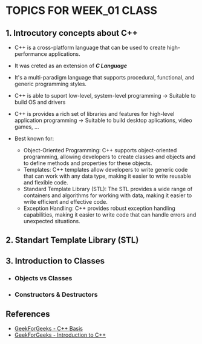 # TOPICS FOR WEEK_01 CLASS

## 1. Introcutory concepts about C++

* C++ is a cross-platform language that can be used to create high-performance applications.

* It was creted as an extension of ***C Language***

* It's a multi-paradigm language that supports procedural, functional, and generic programming styles.

* C++ is able to suport low-level, system-level programming -> Suitable to build OS and drivers
* C++ is  provides a rich set of libraries and features for high-level application programming -> Suitable to build desktop aplications, video games, ... 
* Best known for:
  * Object-Oriented Programming: C++ supports object-oriented programming, allowing developers to create classes and objects and to define methods and properties for these objects.
  * Templates: C++ templates allow developers to write generic code that can work with any data type, making it easier to write reusable and flexible code.
  * Standard Template Library (STL): The STL provides a wide range of containers and algorithms for working with data, making it easier to write efficient and effective code.
  * Exception Handling: C++ provides robust exception handling capabilities, making it easier to write code that can handle errors and unexpected situations.


## 2. Standart Template Library (STL)



## 3. Introduction to Classes


* ### Objects vs Classes
  

* ### Constructors & Destructors


## References

* [GeekForGeeks - C++ Basis](https://www.geeksforgeeks.org/cpp-basics/)
* [GeekForGeeks - Introduction to C++](https://www.geeksforgeeks.org/introduction-to-c-programming-language/?ref=lbp)

